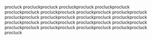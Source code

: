procluck
procluckprocluck
procluckprocluck
procluckprocluck
procluckprocluck
procluckprocluck
procluckprocluck
procluckprocluck
procluckprocluck
procluckprocluck
procluckprocluck
procluckprocluck
procluckprocluck
procluckprocluck
procluckprocluck
procluckprocluck
procluckprocluck
procluckprocluck
procluckprocluck
procluckprocluck
procluck
